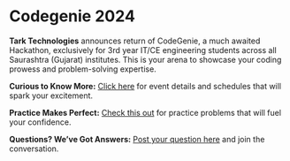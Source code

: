 # Codegenie 2024

**Tark Technologies** announces return of CodeGenie, a much awaited Hackathon, exclusively for 3rd year IT/CE engineering students across all Saurashtra (Gujarat) institutes. This is your arena to showcase your coding prowess and problem-solving expertise.

**Curious to Know More:** [Click here](https://content.tarktech.com/codegenie-2024) for event details and schedules that will spark your excitement.

**Practice Makes Perfect:** [Check this out](https://github.com/tark-ignite/codegenie-2024/discussions/3) for practice problems that will fuel your confidence.

**Questions? We’ve Got Answers:** [Post your question here](https://github.com/tark-ignite/codegenie-2024/discussions/4) and join the conversation.

